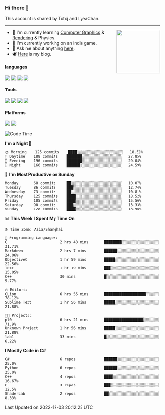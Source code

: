 ### Hi there 👋

This account is shared by Txtxj and LyeaChan.

---

<img align="right" height="141" src="https://github-readme-stats.vercel.app/api?username=txtxj&theme=tokyonight&show_icons=true&count_private=true">

- 🌱 I’m currently learning [Computer Graphics](https://github.com/txtxj/GAMES101) & [Rendering](https://github.com/txtxj/GAMES202) & Physics.
- 🐶 I'm currently working on an indie game.
- 💬 Ask me about anything [here](https://github.com/txtxj/txtxj/issues).
- 🕊️ [Here](https://txtxj.top) is my blog.

#### languages

![](https://img.shields.io/badge/C++-00599C?logo=cplusplus&logoColor=fff)
![](https://img.shields.io/badge/Python-3e74a2?logo=python&logoColor=fff)
![](https://img.shields.io/badge/C%23-239120?logo=csharp&logoColor=fff)
![](https://img.shields.io/badge/C-A8B9CC?logo=c&logoColor=555)


#### Tools

![](https://img.shields.io/badge/JetBrains-000000?logo=jetbrains&logoColor=fff)
![](https://img.shields.io/badge/Unity-FFFFFF?logo=unity&logoColor=000)
![](https://img.shields.io/badge/SublimeText_3-FF9800?logo=sublimetext&logoColor=fff)
![](https://img.shields.io/badge/Blender-F5792A?logo=blender&logoColor=fff)


#### Platforms

![](https://img.shields.io/badge/Windows_10-0078D6?logo=windows&logoColor=fff)
![](https://img.shields.io/badge/Ubuntu_20.04-E95420?logo=ubuntu&logoColor=fff)


<!--START_SECTION:waka-->
![Code Time](http://img.shields.io/badge/Code%20Time-547%20hrs%2046%20mins-blue)

**I'm a Night 🦉** 

```text
🌞 Morning    125 commits    ████░░░░░░░░░░░░░░░░░░░░░   18.52% 
🌆 Daytime    188 commits    ███████░░░░░░░░░░░░░░░░░░   27.85% 
🌃 Evening    196 commits    ███████░░░░░░░░░░░░░░░░░░   29.04% 
🌙 Night      166 commits    ██████░░░░░░░░░░░░░░░░░░░   24.59%

```
📅 **I'm Most Productive on Sunday** 

```text
Monday       68 commits     ██░░░░░░░░░░░░░░░░░░░░░░░   10.07% 
Tuesday      86 commits     ███░░░░░░░░░░░░░░░░░░░░░░   12.74% 
Wednesday    73 commits     ██░░░░░░░░░░░░░░░░░░░░░░░   10.81% 
Thursday     125 commits    ████░░░░░░░░░░░░░░░░░░░░░   18.52% 
Friday       105 commits    ████░░░░░░░░░░░░░░░░░░░░░   15.56% 
Saturday     90 commits     ███░░░░░░░░░░░░░░░░░░░░░░   13.33% 
Sunday       128 commits    ████░░░░░░░░░░░░░░░░░░░░░   18.96%

```


📊 **This Week I Spent My Time On** 

```text
⌚︎ Time Zone: Asia/Shanghai

💬 Programming Languages: 
C                        2 hrs 48 mins       ████████░░░░░░░░░░░░░░░░░   31.71% 
Markdown                 2 hrs 7 mins        ██████░░░░░░░░░░░░░░░░░░░   24.06% 
ObjectiveC               1 hr 59 mins        █████░░░░░░░░░░░░░░░░░░░░   22.56% 
Text                     1 hr 19 mins        ███░░░░░░░░░░░░░░░░░░░░░░   15.05% 
C++                      30 mins             █░░░░░░░░░░░░░░░░░░░░░░░░   5.77%

🔥 Editors: 
CLion                    6 hrs 55 mins       ███████████████████░░░░░░   78.12% 
Sublime Text             1 hr 56 mins        █████░░░░░░░░░░░░░░░░░░░░   21.88%

🐱‍💻 Projects: 
pl0                      6 hrs 21 mins       ██████████████████░░░░░░░   71.9% 
Unknown Project          1 hr 56 mins        █████░░░░░░░░░░░░░░░░░░░░   21.88% 
lab1                     33 mins             █░░░░░░░░░░░░░░░░░░░░░░░░   6.22%

```

**I Mostly Code in C#** 

```text
C#                       6 repos             ██████░░░░░░░░░░░░░░░░░░░   25.0% 
Python                   6 repos             ██████░░░░░░░░░░░░░░░░░░░   25.0% 
C++                      4 repos             ████░░░░░░░░░░░░░░░░░░░░░   16.67% 
C                        3 repos             ███░░░░░░░░░░░░░░░░░░░░░░   12.5% 
ShaderLab                2 repos             ██░░░░░░░░░░░░░░░░░░░░░░░   8.33%

```



 Last Updated on 2022-12-03 20:12:22 UTC
<!--END_SECTION:waka-->
